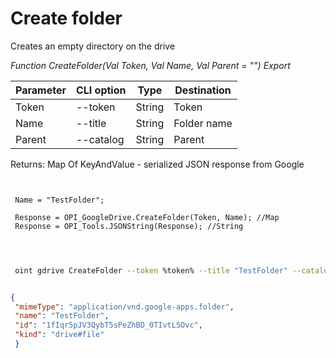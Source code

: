 ﻿---
sidebar_position: 5
---

# Create folder
 Creates an empty directory on the drive


*Function CreateFolder(Val Token, Val Name, Val Parent = "") Export*

 | Parameter | CLI option | Type | Destination |
 |-|-|-|-|
 | Token | --token | String | Token |
 | Name | --title | String | Folder name |
 | Parent | --catalog | String | Parent |

 
 Returns: Map Of KeyAndValue - serialized JSON response from Google

```bsl title="Code example"
	
 
 Name = "TestFolder";
 
 Response = OPI_GoogleDrive.CreateFolder(Token, Name); //Map
 Response = OPI_Tools.JSONString(Response); //String
 
	
```

```sh title="CLI command example"
 
 oint gdrive CreateFolder --token %token% --title "TestFolder" --catalog %catalog%


```


```json title="Result"

{
 "mimeType": "application/vnd.google-apps.folder",
 "name": "TestFolder",
 "id": "1fIqr5pJV3QybT5sPeZhBD_0TIvtL5Ovc",
 "kind": "drive#file"
 }

```
